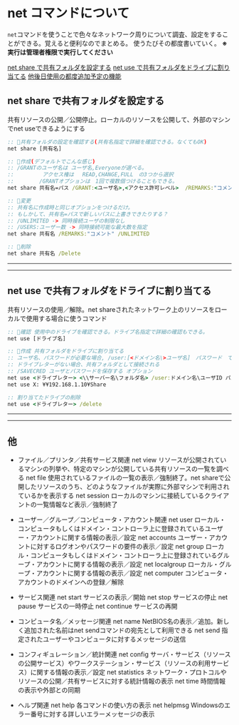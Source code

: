 # net コマンドについて

`net`コマンドを使うことで色々なネットワーク周りについて調査、設定をすることができる。覚えると便利なのでまとめる。
使うたびその都度書いていく。
**※ 実行は管理者権限で実行してください**

[net share で共有フォルダを設定する](#share)
[net use で共有フォルダをドライブに割り当てる](#use)
[他後日使用の都度追加予定の機能](#etc)

## <a name=share >net share で共有フォルダを設定する</a>

共有リソースの公開／公開停止。ローカルのリソースを公開して、外部のマシンでnet useできるようにする

```bat
:: 🌟共有フォルダの設定を確認する(共有名指定で詳細を確認できる。なくてもOK)
net share [共有名]

:: 🌟作成(デフォルトでこんな感じ)
:: /GRANTのユーザ名は ユーザ名,Everyoneが選べる。
::         アクセス権は　 READ,CHANGE,FULL　の3つから選択
::        /GRANTオプションは　1回で複数個つけることもできる。
net share 共有名=パス /GRANT:<ユーザ名>,<アクセス許可レベル>  /REMARKS:"コメント"

:: 🌟変更
:: 共有名に作成時と同じオプションをつけるだけ。
:: もしかして、共有名=パスで新しいパスに上書きできたりする？
:: /UNLIMITED -> 同時接続ユーザの制限なし
:: /USERS:ユーザー数 -> 同時接続可能な最大数を指定
net share 共有名 /REMARKS:"コメント" /UNLIMITED

:: 🌟削除
net share 共有名 /Delete 
```

---
---

## <a name=use>net use で共有フォルダをドライブに割り当てる</a>

共有リソースの使用／解除。net shareされたネットワーク上のリソースをローカルで使用する場合に使うコマンド

```bat
:: 🌟確認 使用中のドライブを確認できる。ドライブ名指定で詳細の確認もできる。
net use [ドライブ名]

:: 🌟作成 共有フォルダをドライブに割り当てる
:: ユーザ名、パスワードが必要な場合, /user:[<ドメイン名\>ユーザ名]　パスワード　で接続できる。
:: ドライブレターがない場合、共有フォルダとして接続される
:: /SAVECRED ユーザとパスワードを保存する オプション
net use <ドライブレター> <\\サーバー名\フォルダ名> /user:ドメイン名\ユーザID パスワード
net use X: ¥¥192.168.1.10¥Share

:: 割り当てたドライブの削除
net use <ドライブレター> /delete
```

---
---

## <a name=etc>他</a>

- ファイル／プリンタ／共有サービス関連
net view リソースが公開されているマシンの列挙や、特定のマシンが公開している共有リソースの一覧を調べる
net file 使用されているファイルの一覧の表示／強制終了。net shareで公開したリソースのうち、どのようなファイルが実際に外部マシンで利用されているかを表示する
net session ローカルのマシンに接続しているクライアントの一覧情報など表示／強制終了

- ユーザー／グループ／コンピュータ・アカウント関連
net user ローカル・コンピュータもしくはドメイン・コントローラ上に登録されているユーザー・アカウントに関する情報の表示／設定
net accounts ユーザー・アカウントに対するログオンやパスワードの要件の表示／設定
net group ローカル・コンピュータもしくはドメイン・コントローラ上に登録されているグループ・アカウントに関する情報の表示／設定
net localgroup ローカル・グループ・アカウントに関する情報の表示／設定
net computer コンピュータ・アカウントのドメインへの登録／解除

- サービス関連
net start  サービスの表示／開始
net stop  サービスの停止
net pause  サービスの一時停止
net continue  サービスの再開

- コンピュータ名／メッセージ関連
net name NetBIOS名の表示／追加。新しく追加された名前はnet sendコマンドの宛先として利用できる
net send 指定されたユーザーやコンピュータに対するメッセージの送信

- コンフィギュレーション／統計関連
net config  サーバ・サービス（リソースの公開サービス）やワークステーション・サービス（リソースの利用サービス）に関する情報の表示／設定
net statistics  ネットワーク・プロトコルやリソースの公開／共有サービスに対する統計情報の表示
net time  時間情報の表示や外部との同期

- ヘルプ関連
net help  各コマンドの使い方の表示
net helpmsg  Windowsのエラー番号に対する詳しいエラーメッセージの表示
